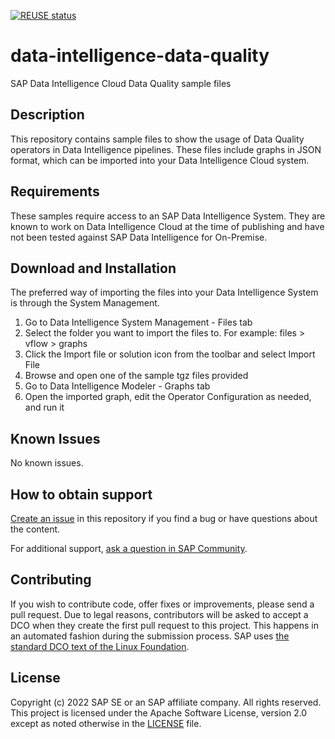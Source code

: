 [![REUSE status](https://api.reuse.software/badge/github.com/SAP-samples/data-intelligence-data-quality)](https://api.reuse.software/info/github.com/SAP-samples/data-intelligence-data-quality)

# data-intelligence-data-quality
SAP Data Intelligence Cloud Data Quality sample files

## Description
This repository contains sample files to show the usage of Data Quality operators in Data Intelligence pipelines. These files include graphs in JSON format, which can be imported into your Data Intelligence Cloud system.

## Requirements
These samples require access to an SAP Data Intelligence System. They are known to work on Data Intelligence Cloud at the time of publishing and have not been tested against SAP Data Intelligence for On-Premise.

## Download and Installation
The preferred way of importing the files into your Data Intelligence System is through the System Management.

1. Go to Data Intelligence System Management - Files tab 
2. Select the folder you want to import the files to. For example: files > vflow > graphs
3. Click the Import file or solution icon from the toolbar and select Import File
4. Browse and open one of the sample tgz files provided
5. Go to Data Intelligence Modeler - Graphs tab
6. Open the imported graph, edit the Operator Configuration as needed, and run it

## Known Issues
No known issues.

## How to obtain support
[Create an issue](https://github.com/SAP-samples/<repository-name>/issues) in this repository if you find a bug or have questions about the content.
 
For additional support, [ask a question in SAP Community](https://answers.sap.com/questions/ask.html).

## Contributing
If you wish to contribute code, offer fixes or improvements, please send a pull request. Due to legal reasons, contributors will be asked to accept a DCO when they create the first pull request to this project. This happens in an automated fashion during the submission process. SAP uses [the standard DCO text of the Linux Foundation](https://developercertificate.org/).

## License
Copyright (c) 2022 SAP SE or an SAP affiliate company. All rights reserved. This project is licensed under the Apache Software License, version 2.0 except as noted otherwise in the [LICENSE](LICENSE) file.
